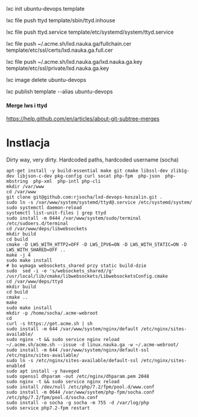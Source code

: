 lxc init ubuntu-devops template

lxc file push ttyd template/sbin/ttyd.inhouse

lxc file push ttyd.service template/etc/systemd/system/ttyd.service

lxc file push  ~/.acme.sh/lxd.nauka.ga/fullchain.cer template/etc/ssl/certs/lxd.nauka.ga.full.cer

lxc file push  ~/.acme.sh/lxd.nauka.ga/lxd.nauka.ga.key template/etc/ssl/private/lxd.nauka.ga.key


lxc image delete ubuntu-devops

lxc publish template --alias ubuntu-devops

#### Merge lws i ttyd
https://help.github.com/en/articles/about-git-subtree-merges


# Instlacja

Dirty way, very dirty. Hardcoded paths, hardcoded username (socha)

```
apt-get install -y build-essential make git cmake libssl-dev zlib1g-dev libjson-c-dev pkg-config curl socat php-fpm  php-json  php-mbstring  php-xml  php-intl php-cli
mkdir /var/www
cd /var/www
git clone git@github.com:rjsocha/lxd-devops-koszalin.git .
sudo ln -s /var/www/system/systemd/ttyd@.service /etc/systemd/system/
sudo systemctl daemon-reload
systemctl list-unit-files | grep ttyd
sudo install -m 0444 /var/www/system/sudo/terminal /etc/sudoers.d/terminal
cd /var/www/deps/libwebsockets
mkdir build
cd build
cmake -D LWS_WITH_HTTP2=OFF -D LWS_IPV6=ON -D LWS_WITH_STATIC=ON -D LWS_WITH_SHARED=OFF ..
make -j 4
sudo make install
# bo wymaga websockets_shared przy static build-dzie
sudo  sed -i -e 's/websockets_shared//g' /usr/local/lib/cmake/libwebsockets/LibwebsocketsConfig.cmake
cd /var/www/deps/ttyd
mkdir build
cd build
cmake ..
make
sudo make install
mkdir -p /home/socha/.acme-webroot
cd 
curl -s https://get.acme.sh | sh
sudo install -m 644 /var/www/system/nginx/default /etc/nginx/sites-available/
sudo nginx -t && sudo service nginx reload
~/.acme.sh/acme.sh --issue -d linux.nauka.ga -w ~/.acme-webroot/
sudo install -m 644 /var/www/system/nginx/default-ssl /etc/nginx/sites-available/
sudo ln -s /etc/nginx/sites-available/default-ssl /etc/nginx/sites-enabled
sudo apt install -y haveged
sudo openssl dhparam -out /etc/nginx/dhparam.pem 2048
sudo nginx -t && sudo service nginx reload
sudo install /dev/null /etc/php/7.2/fpm/pool.d/www.conf
sudo install -m 0644 /var/www/system/php-fpm/socha.conf /etc/php/7.2/fpm/pool.d/socha.conf
sudo install -o socha -g socha -m 755 -d /var/log/php
sudo service php7.2-fpm restart




```


